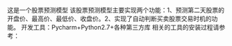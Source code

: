 这是一个股票预测模型
该股票预测模型主要实现两个功能：1、预测第二天股票的开盘价、最高价、最低价、收盘价。2、实现了自动判断买卖股票交易时机的功能。
开发工具：Pycharm+Python2.7+各种第三方库
相关的工具的安装过程请参考：
